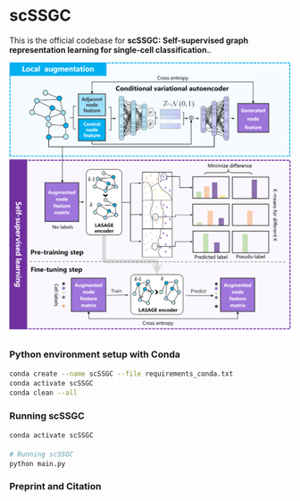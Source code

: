 # scSSGC
This is the official codebase for **scSSGC: Self-supervised graph representation learning for single-cell classification.**.

<p align="center">
<img src="/images/title_page.png"/> 
</p>


### Python environment setup with Conda
```bash
conda create --name scSSGC --file requirements_conda.txt
conda activate scSSGC
conda clean --all
```

### Running scSSGC
```bash
conda activate scSSGC

# Running scSSGC
python main.py 
```

### Preprint and Citation

